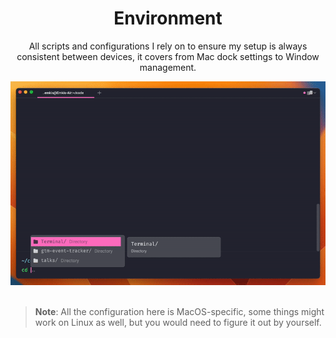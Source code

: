 <div align="center">
  <h1>Environment</h1>
  <p>All scripts and configurations I rely on to ensure my setup is always consistent between devices, it covers from Mac dock settings to Window management.</p>
  <img src="./for-warp/preview.gif" alt="">
  <br>
  <br>
</div>

> **Note**: All the configuration here is MacOS-specific, some things might work on Linux as well, but you would need to figure it out by yourself.
